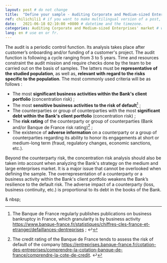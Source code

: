 ```yaml
---
layout: post # do not change
title:  "Define your sample - Auditing Corporate and Medium-sized Enterprises' market" # post title
ref: chilichili1 # if you want to make multilingual version of a post, you will use a same "reference".
date:   2021-06-18 02:10:00 +0800 # datetime and the timezone.
categories: Auditing Corporate and Medium-sized Enterprises' market # with the filename, this consists a url.
lang: en # use en or fr.
---
```


The audit is a periodic control function. Its analysis takes place after customer’s onboarding and/or funding of a customer's project. The audit function is following a cycle ranging from 3 to 5 years. 
Time and resources constraint the audit mission and require checks done by the team to be carried out on the basis of samples. The latters must be **representative of the studied population**, as well as, **relevant with regard to the risks specific to the population**. The most commonly used criteria will be as follows :

 - The most **significant business activities within the Bank's client portfolio** (concentration risk) ;
 - The  most **sensitive business activities to the risk of default**[^bignote1] ;
 - The counterparties or group of counterparties with the most **significant debt within the Bank's client portfolio** (concentration risk) ;
 - The **risk rating** of the counterparty or group of counterparties (Bank and/or Banque de France risk rating)[^bignote2] ;
 - The existence of **adverse information** on a counterparty or a group of counterparties regarding its ability to honor its engagements at short or medium-long term (fraud, regulatory changes, economic sanctions, etc.).

Beyond the counterparty risk, the concentration risk analysis should also be taken into account when analyzing the Bank's strategy on the medium and large enterprises market. It is a major issue that cannot be overlooked when defining the sample. The overrepresentation of a counterparty or a business activity within the Bank's client portfolio weakens the Bank’s resilience to the default risk. The adverse impact of a counterparty (loss, business continuity, etc.) is proportional to its debt in the books of the Bank. 

  <p> & nbsp; </p>

[^bignote1]: The Banque de France regularly publishes publications on business bankruptcy in France, which granularity is by business activity
https://www.banque-france.fr/statistiques/chiffres-cles-france-et-etranger/defaillances-dentreprises ; ↩
[^bignote2]: The credit rating of the Banque de France tends to assess the risk of default of the company https://entreprises.banque-france.fr/cotation-des-entreprises/comprendre-la-cotation-banque-de-france/comprendre-la-cote-de-credit. ↩